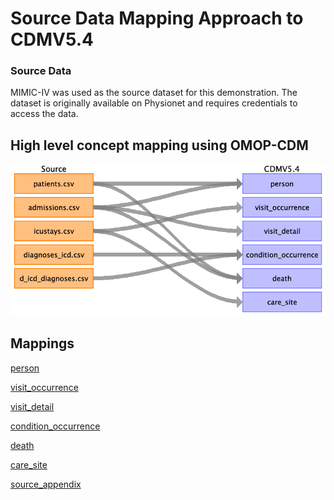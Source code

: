 # Source Data Mapping Approach to CDMV5.4

### Source Data

MIMIC-IV was used as the source dataset for this demonstration. The dataset is originally available on Physionet and requires credentials to access the data.

## High level concept mapping using OMOP-CDM

![](etl_specs/md_files/image10.png)

## Mappings

[person](etl_specs/person.md)

[visit_occurrence](etl_specs/visit_occurrence.md)

[visit_detail](etl_specs/visit_detail.md)

[condition_occurrence](etl_specs/condition_occurrence.md)

[death](etl_specs/death.md)

[care_site](etl_specs/care_site.md)

[source_appendix](etl_specs/source_appendix.md)